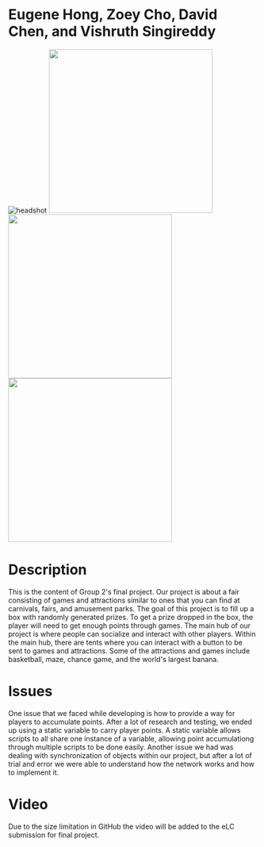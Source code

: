# Eugene Hong, Zoey Cho, David Chen, and Vishruth Singireddy

![headshot](https://user-images.githubusercontent.com/82916205/187787045-2b0b087f-cc88-4fe2-9c1e-386a49d914fc.PNG)
<img src="https://user-images.githubusercontent.com/64379351/188764447-e52a8d42-1027-43a4-90f3-a041dc9e5453.JPG " width="330">
<img src="https://user-images.githubusercontent.com/100171715/206575380-7a741959-f98d-409d-b60f-b05c63180059.JPG" width="330" height="330">
<img src="https://user-images.githubusercontent.com/41042030/206732106-ae10902c-ba3d-4527-9212-eb10882bb6a1.png" width="330" height="330">


# Description
This is the content of Group 2's final project. Our project is about a fair consisting of games and attractions similar to ones that you can find at carnivals, fairs, and amusement parks. The goal of this project is to fill up a box with randomly generated prizes. To get a prize dropped in the box, the player will need to get enough points through games. The main hub of our project is where people can socialize and interact with other players. Within the main hub, there are tents where you can interact with a button to be sent to games and attractions. Some of the attractions and games include basketball, maze, chance game, and the world's largest banana. 

# Issues
One issue that we faced while developing is how to provide a way for players to accumulate points. After a lot of research and testing, we ended up using a static variable to carry player points. A static variable allows scripts to all share one instance of a variable, allowing point accumulationg through multiple scripts to be done easily. Another issue we had was dealing with synchronization of objects within our project, but after a lot of trial and error we were able to understand how the network works and how to implement it.

# Video

Due to the size limitation in GitHub the video will be added to the eLC submission for final project.
